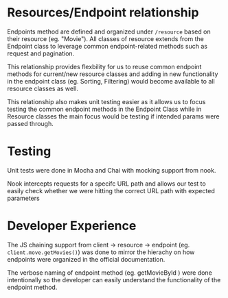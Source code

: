 # Resources/Endpoint relationship

Endpoints method are defined and organized under `/resource` based on their resource (eg. "Movie"). All classes of resource extends from the Endpoint class to leverage common endpoint-related methods such as request and pagination.

This relationship provides flexbility for us to reuse common endpoint methods for current/new resource classes and adding in new functionality in the endpoint class (eg. Sorting, Filtering) would become available to all resource classes as well.

This relationship also makes unit testing easier as it allows us to focus testing the common endpoint methods in the Endpoint Class while in Resource classes the main focus would be testing if intended params were passed through.

# Testing

Unit tests were done in Mocha and Chai with mocking support from nook.

Nook intercepts requests for a specifc URL path and allows our test to easily check whether we were hitting the correct URL path with expected parameters

# Developer Experience

The JS chaining support from client -> resource -> endpoint (eg. `client.move.getMovies()`) was done to mirror the hierachy on how endpoints were organized in the official documentation.

The verbose naming of endpoint method (eg. getMovieById ) were done intentionally so the developer can easily understand the functionality of the endpoint method.
